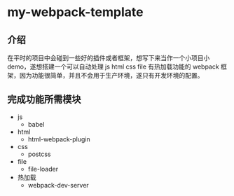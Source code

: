 # my-webpack-template

## 介绍
在平时的项目中会碰到一些好的插件或者框架，想写下来当作一个小项目小 demo，遂想搭建一个可以自动处理 js html css file 有热加载功能的 webpack 框架，因为功能很简单，并且不会用于生产环境，遂只有开发环境的配置。


## 完成功能所需模块
- js
  - babel
- html
  - html-webpack-plugin
- css
  - postcss
- file
  - file-loader
- 热加载
  - webpack-dev-server